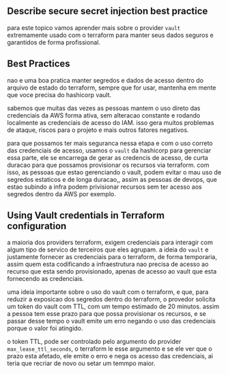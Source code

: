 ## Describe secure secret injection best practice
para este topico vamos aprender mais sobre o provider `vault` extremamente usado com o terraform para manter seus dados seguros e garantidos de forma profissional.

## Best Practices
nao e uma boa pratica manter segredos e dados de acesso dentro do arquivo de estado do terraform, sempre que for usar, mantenha em mente que voce precisa do hashicorp vault.

sabemos que muitas das vezes as pessoas mantem o uso direto das credenciais da AWS forma ativa, sem alteracao constante e rodando localmente as credenciais de acesso do IAM. isso gera muitos problemas de ataque, riscos para o projeto e mais outros fatores negativos.

para que possamos ter mais seguranca nessa etapa e com o uso correto das credenciais de acesso, usamos o `vault` da hashicorp para gerenciar essa parte, ele se encarrega de gerar as credencis de acesso, de curta duracao para que possamos provisionar os recursos via terraform. com isso, as pessoas que estao gerenciando o vault, podem evitar o mau uso de segredos estaticos e de longa duracao,, assim as pessoas de devops, que estao subindo a infra podem  privisionar recursos sem ter acesso aos segredos dentro da AWS por exemplo.

## Using Vault credentials in Terraform configuration
a maioria dos providers terraform, exigem credenciais para interagir com algum tipo de servico de terceiros que eles agrupam. a ideia do `vault` e justamente fornecer as credenciais para o terraform, de forma temporaria, assim quem esta codificando a infraestrutura nao precisa de acesso ao recurso que esta sendo provisionado, apenas de acesso ao vault que esta fornecendo as credenciais.

uma ideia importante sobre o uso do vault com o terraform, e que, para reduzir a exposicao dos segredos dentro do terraform, o provedor solicita um token do vault com TTL, com um tempo estimado de 20 minutos. assim a pessoa tem esse prazo para que possa provisionar os recursos, e se passar desse tempo o vault emite um erro negando o uso das credenciais porque o valor foi atingido.

o token TTL, pode ser controlado pelo argumento do provider `max_lease_ttl_seconds`, o terraform le esse argumento e se ele ver que o prazo esta afetado, ele emite o erro e nega os acesso das credenciais, ai teria que recriar de novo ou setar um temmpo maior.



